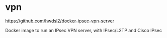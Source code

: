 # vpn

https://github.com/hwdsl2/docker-ipsec-vpn-server

Docker image to run an IPsec VPN server, with IPsec/L2TP and Cisco IPsec

